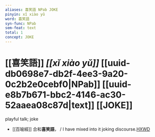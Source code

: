 ```yaml
---
aliases: 喜笑語 NPab JOKE
pinyin: xǐ xiào yǔ
word: 喜笑語
syn-func: NPab
sem-feat: text
total: 1
concept: JOKE 
---
```

# [[喜笑語]] *[[xǐ xiào yǔ]]*  [[uuid-db0698e7-db2f-4ee3-9a20-0c2b2e0cebf0|NPab]] [[uuid-e8b7b671-bbc2-4146-ac30-52aaea08c87d|text]] [[JOKE]]
playful talk; joke
 - [[百喻經]] 合和**喜笑語**， / I have mixed into it joking discourse.[HXWD](https://hxwd.org/textview.html?location=KR6b0066_T_004-0557c.32)